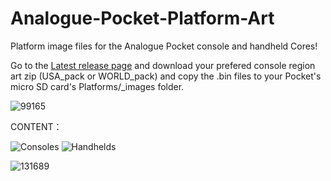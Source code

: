 # Analogue-Pocket-Platform-Art

Platform image files for the Analogue Pocket console and handheld Cores!

Go to the [Latest release page](https://github.com/Shissa43/Analogue-Pocket-Platform-Art/releases/tag/v0.1.4) and download your prefered console region art zip (USA_pack or WORLD_pack) and copy the .bin files to your Pocket's micro SD card's Platforms/_images folder.

![99165](https://user-images.githubusercontent.com/123542883/222607932-414202ec-5a4d-444e-8fb3-b7d1d9ac738c.gif)



CONTENT：

![Consoles](https://user-images.githubusercontent.com/123542883/226643816-e6c48d51-965b-4381-baf8-31230bb3419c.png)
![Handhelds](https://user-images.githubusercontent.com/123542883/226643835-f0b22484-021c-4f8c-ab22-47afaceda122.png)

![131689](https://user-images.githubusercontent.com/123542883/222607670-7210c82e-fa3e-460f-a8e0-ef81bb5c7ec5.gif)
